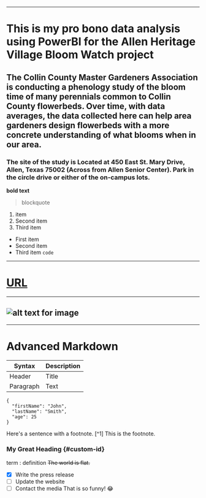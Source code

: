 
---
# This is my pro bono data analysis using PowerBI for the Allen Heritage Village Bloom Watch project
## The Collin County Master Gardeners Association is conducting a phenology study of the bloom time of many perennials common to Collin County flowerbeds.  Over time, with data averages, the data collected here can help area gardeners design flowerbeds with a more concrete understanding of what blooms when in our area.
### The site of the study is Located at 450 East St. Mary Drive, Allen, Texas 75002 (Across from Allen Senior Center). Park in the circle drive or either of the on-campus lots.

**bold text**
> blockquote
1. item
2. Second item
3. Third item
- First item
- Second item
- Third item
`code`
---
# [URL](https://www.example.com)
---
![alt text for image](image.jpg)
---
---
 

# Advanced  Markdown
| Syntax | Description |
| ----------- | ----------- |
| Header | Title |
| Paragraph | Text |
```
{
  "firstName": "John",
  "lastName": "Smith",
  "age": 25
}
```
Here's a sentence with a footnote. [^1]
This is the footnote.
### My Great Heading {#custom-id}
term
: definition
~~The world is flat.~~
- [x] Write the press release
- [ ] Update the website
- [ ] Contact the media
That is so funny! :joy: